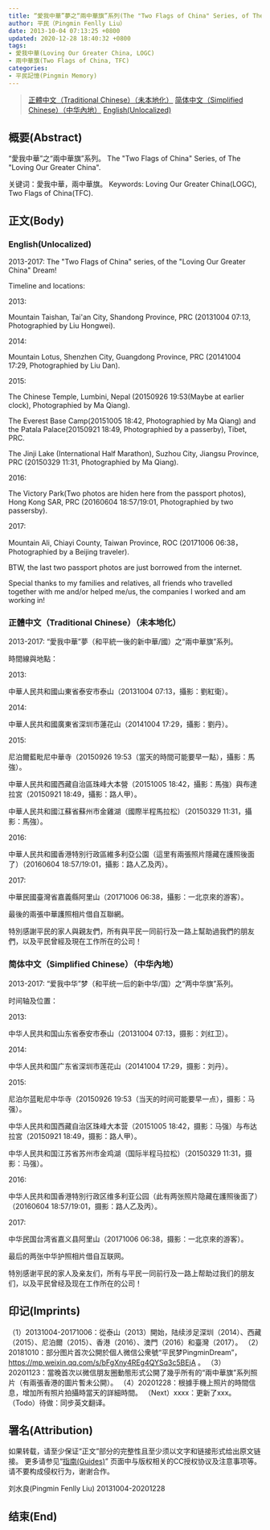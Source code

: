 ```yaml
---
title: “愛我中華”夢之“兩中華旗”系列(The "Two Flags of China" Series, of The "Loving Our Greater China" Dream)
author: 平民（Pingmin Fenlly Liu）
date: 2013-10-04 07:13:25 +0800
updated: 2020-12-28 18:40:32 +0800
tags:
- 愛我中華(Loving Our Greater China, LOGC)
- 兩中華旗(Two Flags of China, TFC)
categories:
- 平民記憶(Pingmin Memory)
---
```


> [正體中文（Traditional Chinese）（未本地化）](/post/loving-our-greater-china.html#正體中文（Traditional-Chinese）（未本地化）)
> [简体中文（Simplified Chinese）（中华內地）](/post/loving-our-greater-china.html#简体中文（Simplified-Chinese）（中华內地）)
> [English(Unlocalized)](/post/loving-our-greater-china.html#English-Unlocalized)

## 概要(Abstract)

“愛我中華”之“兩中華旗”系列。
The "Two Flags of China" Series, of The "Loving Our Greater China".

关键词：愛我中華，兩中華旗。
Keywords: Loving Our Greater China(LOGC), Two Flags of China(TFC).

## 正文(Body)

### English(Unlocalized)

2013-2017: The "Two Flags of China" series, of the "Loving Our Greater China" Dream!


Timeline and locations:

2013:

Mountain Taishan, Tai'an City, Shandong Province, PRC (20131004 07:13, Photographied by Liu Hongwei).

<!-- more -->

2014:

Mountain Lotus, Shenzhen City, Guangdong Province, PRC (20141004 17:29, Photographied by Liu Dan).

2015:

The Chinese Temple, Lumbini, Nepal (20150926 19:53(Maybe at earlier clock), Photographied by Ma Qiang).

The Everest Base Camp(20151005 18:42, Photographied by Ma Qiang) and the Patala Palace(20150921 18:49, Photographied by a passerby), Tibet, PRC.

The Jinji Lake (International Half Marathon), Suzhou City, Jiangsu Province, PRC (20150329 11:31, Photographied by Ma Qiang).

2016:

The Victory Park(Two photos are hiden here from the passport photos), Hong Kong SAR, PRC (20160604 18:57/19:01, Photographied by two passersby).

2017:

Mountain Ali, Chiayi County, Taiwan Province, ROC (20171006 06:38，Photographied by a Beijing traveler).


BTW, the last two passport photos are just borrowed from the internet.

Special thanks to my families and relatives, all friends who travelled together with me and/or helped me/us, the companies I worked and am working in!


### 正體中文（Traditional Chinese）（未本地化）

2013-2017: “愛我中華”夢（和平統一後的新中華/國）之“兩中華旗”系列。


時間線與地點：

2013:

中華人民共和國山東省泰安市泰山（20131004 07:13，攝影：劉紅衛）。

2014:

中華人民共和國廣東省深圳市蓮花山（20141004 17:29，攝影：劉丹）。

2015:

尼泊爾藍毗尼中華寺（20150926 19:53（當天的時間可能要早一點），攝影：馬強）。

中華人民共和國西藏自治區珠峰大本營（20151005 18:42，攝影：馬強）與布達拉宮（20150921 18:49，攝影：路人甲）。

中華人民共和國江蘇省蘇州市金雞湖（國際半程馬拉松）（20150329 11:31，攝影：馬強）。

2016:

中華人民共和國香港特別行政區維多利亞公園（這里有兩張照片隱藏在護照後面了）（20160604 18:57/19:01，攝影：路人乙及丙）。

2017:

中華民國臺灣省嘉義縣阿里山（20171006 06:38，攝影：一北京來的游客）。


最後的兩張中華護照相片借自互聯網。

特別感謝平民的家人與親友們，所有與平民一同前行及一路上幫助過我們的朋友們，以及平民曾經及現在工作所在的公司！


### 简体中文（Simplified Chinese）（中华內地）

2013-2017: “爱我中华”梦（和平统一后的新中华/国）之“两中华旗”系列。


时间轴及位置：

2013:

中华人民共和国山东省泰安市泰山（20131004 07:13，摄影：刘红卫）。

2014:

中华人民共和国广东省深圳市莲花山（20141004 17:29，摄影：刘丹）。

2015:

尼泊尔蓝毗尼中华寺（20150926 19:53（当天的时间可能要早一点），摄影：马强）。

中华人民共和国西藏自治区珠峰大本营（20151005 18:42，摄影：马强）与布达拉宮（20150921 18:49，摄影：路人甲）。

中华人民共和国江苏省苏州市金鸡湖（国际半程马拉松）（20150329 11:31，摄影：马强）。

2016:

中华人民共和国香港特別行政区维多利亚公园（此有两张照片隐藏在護照後面了）（20160604 18:57/19:01，摄影：路人乙及丙）。

2017:

中华民国台湾省嘉义县阿里山（20171006 06:38，摄影：一北京來的游客）。


最后的两张中华护照相片借自互联网。

特別感谢平民的家人及亲友们，所有与平民一同前行及一路上帮助过我们的朋友们，以及平民曾经及现在工作所在的公司！


## 印记(Imprints)

（1）20131004-20171006：從泰山（2013）開始，陆续涉足深圳（2014）、西藏（2015）、尼泊爾（2015）、香港（2016）、澳門（2016）和臺灣（2017）。
（2）20181010：部分图片首次公開於個人微信公衆號“平民梦PingminDream”， https://mp.weixin.qq.com/s/bFgXny4REg4QYSq3c5BEjA 。
（3）20201123：當晚首次以微信朋友圈動態形式公開了幾乎所有的“兩中華旗”系列照片（有兩張香港的圖片暫未公開）。
（4）20201228：根據手機上照片的時間信息，增加所有照片拍攝時當天的詳細時間。
（Next）xxxx：更新了xxx。
（Todo）待做：同步英文翻译。


## 署名(Attribution)

如果转载，请至少保证“正文”部分的完整性且至少须以文字和链接形式给出原文链接。
更多请参见“[指南(Guides)](/guides)” 页面中与版权相关的CC授权协议及注意事项等。请不要构成侵权行为，谢谢合作。


刘水良(Pingmin Fenlly Liu)
20131004-20201228

## 结束(End)
